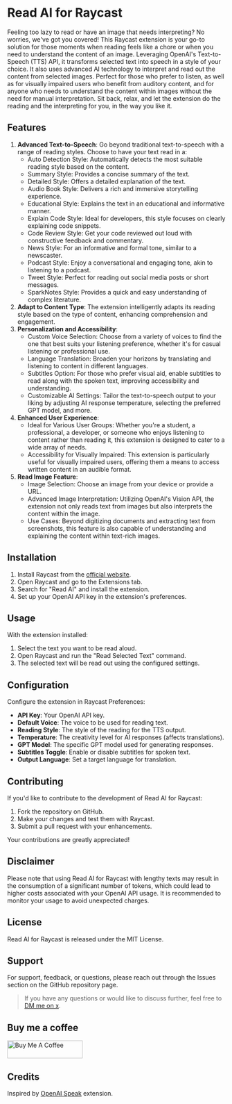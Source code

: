 # Read AI for Raycast

Feeling too lazy to read or have an image that needs interpreting? No worries, we've got you covered! This Raycast extension is your go-to solution for those moments when reading feels like a chore or when you need to understand the content of an image. Leveraging OpenAI's Text-to-Speech (TTS) API, it transforms selected text into speech in a style of your choice. It also uses advanced AI technology to interpret and read out the content from selected images. Perfect for those who prefer to listen, as well as for visually impaired users who benefit from auditory content, and for anyone who needs to understand the content within images without the need for manual interpretation. Sit back, relax, and let the extension do the reading and the interpreting for you, in the way you like it.

## Features

1. **Advanced Text-to-Speech**: Go beyond traditional text-to-speech with a range of reading styles. Choose to have your text read in a:
   - Auto Detection Style: Automatically detects the most suitable reading style based on the content.
   - Summary Style: Provides a concise summary of the text.
   - Detailed Style: Offers a detailed explanation of the text.
   - Audio Book Style: Delivers a rich and immersive storytelling experience.
   - Educational Style: Explains the text in an educational and informative manner.
   - Explain Code Style: Ideal for developers, this style focuses on clearly explaining code snippets.
   - Code Review Style: Get your code reviewed out loud with constructive feedback and commentary.
   - News Style: For an informative and formal tone, similar to a newscaster.
   - Podcast Style: Enjoy a conversational and engaging tone, akin to listening to a podcast.
   - Tweet Style: Perfect for reading out social media posts or short messages.
   - SparkNotes Style: Provides a quick and easy understanding of complex literature.
2. **Adapt to Content Type**: The extension intelligently adapts its reading style based on the type of content, enhancing comprehension and engagement.
3. **Personalization and Accessibility**:
   - Custom Voice Selection: Choose from a variety of voices to find the one that best suits your listening preference, whether it's for casual listening or professional use.
   - Language Translation: Broaden your horizons by translating and listening to content in different languages.
   - Subtitles Option: For those who prefer visual aid, enable subtitles to read along with the spoken text, improving accessibility and understanding.
   - Customizable AI Settings: Tailor the text-to-speech output to your liking by adjusting AI response temperature, selecting the preferred GPT model, and more.
4. **Enhanced User Experience**:
   - Ideal for Various User Groups: Whether you're a student, a professional, a developer, or someone who enjoys listening to content rather than reading it, this extension is designed to cater to a wide array of needs.
   - Accessibility for Visually Impaired: This extension is particularly useful for visually impaired users, offering them a means to access written content in an audible format.
5. **Read Image Feature**:
   - Image Selection: Choose an image from your device or provide a URL.
   - Advanced Image Interpretation: Utilizing OpenAI's Vision API, the extension not only reads text from images but also interprets the content within the image.
   - Use Cases: Beyond digitizing documents and extracting text from screenshots, this feature is also capable of understanding and explaining the content within text-rich images.

## Installation

1. Install Raycast from the [official website](https://raycast.com/).
2. Open Raycast and go to the Extensions tab.
3. Search for "Read AI" and install the extension.
4. Set up your OpenAI API key in the extension's preferences.

## Usage

With the extension installed:

1. Select the text you want to be read aloud.
2. Open Raycast and run the "Read Selected Text" command.
3. The selected text will be read out using the configured settings.

## Configuration

Configure the extension in Raycast Preferences:

- **API Key**: Your OpenAI API key.
- **Default Voice**: The voice to be used for reading text.
- **Reading Style**: The style of the reading for the TTS output.
- **Temperature**: The creativity level for AI responses (affects translations).
- **GPT Model**: The specific GPT model used for generating responses.
- **Subtitles Toggle**: Enable or disable subtitles for spoken text.
- **Output Language**: Set a target language for translation.

## Contributing

If you'd like to contribute to the development of Read AI for Raycast:

1. Fork the repository on GitHub.
2. Make your changes and test them with Raycast.
3. Submit a pull request with your enhancements.

Your contributions are greatly appreciated!

## Disclaimer

Please note that using Read AI for Raycast with lengthy texts may result in the consumption of a significant number of tokens, which could lead to higher costs associated with your OpenAI API usage. It is recommended to monitor your usage to avoid unexpected charges.

## License

Read AI for Raycast is released under the MIT License.

## Support

For support, feedback, or questions, please reach out through the Issues section on the GitHub repository page.

> If you have any questions or would like to discuss further, feel free to [DM me on x](https://x.com/lucas_ghae).

## Buy me a coffee

<a href="https://www.buymeacoffee.com/lucas.ghae" target="_blank"><img src="https://cdn.buymeacoffee.com/buttons/default-orange.png" alt="Buy Me A Coffee" height="41" width="174"></a>

## Credits

Inspired by [OpenAI Speak](https://www.raycast.com/jian_chao_man/openai-speak) extension.
